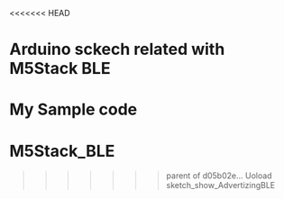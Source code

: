 <<<<<<< HEAD
# Arduino sckech related with M5Stack BLE
My Sample code
=======
# M5Stack_BLE
>>>>>>> parent of d05b02e... Uoload sketch_show_AdvertizingBLE
